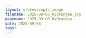 ```yaml
---
layout: stereoscopic_image
filename: 2025-09-06_hydrangea.jpg
pagename: 2025-09-06_hydrangea
date: 2025-09-06
tags:
---
```

